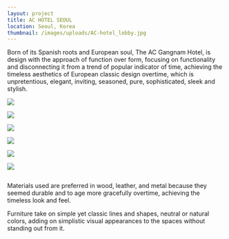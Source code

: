 ```yaml
---
layout: project
title: AC HOTEL SEOUL
location: Seoul, Korea
thumbnail: /images/uploads/AC-hotel_lobby.jpg
---
```

Born of its Spanish roots and European soul, The AC Gangnam Hotel, is design with the approach of function over form, focusing on functionality and disconnecting it from a trend of popular indicator of time, achieving the timeless aesthetics of European classic design overtime, which is unpretentious, elegant, inviting, seasoned, pure, sophisticated, sleek and stylish.

![](/images/uploads/ac-cafe-without-shelving-pillow-updates.png)

![](/images/uploads/ac-cafe-with-shelving-pillow-updates.png)

![](/images/uploads/media-cafe.png)

![](/images/uploads/l1-elevation-lobby-lounge-edited-jane-r2.jpg)

![](/images/uploads/l1-elevation-media-salon-edited-jane.jpg)

![](/images/uploads/l1-elevation-cafe-revised-coffee-table-height-floor-lamp.jpg)

![]()

Materials used are preferred in wood, leather, and metal because they seemed durable and to age more gracefully overtime, achieving the timeless look and feel.

Furniture take on simple yet classic lines and shapes, neutral or natural colors, adding on simplistic visual appearances to the spaces without standing out from it.